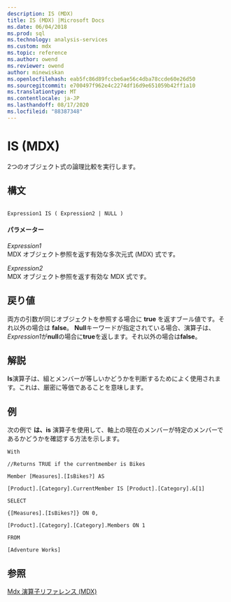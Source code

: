 ```yaml
---
description: IS (MDX)
title: IS (MDX) |Microsoft Docs
ms.date: 06/04/2018
ms.prod: sql
ms.technology: analysis-services
ms.custom: mdx
ms.topic: reference
ms.author: owend
ms.reviewer: owend
author: minewiskan
ms.openlocfilehash: eab5fc86d89fccbe6ae56c4dba78ccde60e26d50
ms.sourcegitcommit: e700497f962e4c2274df16d9e651059b42ff1a10
ms.translationtype: MT
ms.contentlocale: ja-JP
ms.lasthandoff: 08/17/2020
ms.locfileid: "88387348"
---
```

# <a name="is-mdx"></a>IS (MDX)


  2つのオブジェクト式の論理比較を実行します。  
  
## <a name="syntax"></a>構文  
  
```  
  
Expression1 IS ( Expression2 | NULL )  
```  
  
#### <a name="parameters"></a>パラメーター  
 *Expression1*  
 MDX オブジェクト参照を返す有効な多次元式 (MDX) 式です。  
  
 *Expression2*  
 MDX オブジェクト参照を返す有効な MDX 式です。  
  
## <a name="return-value"></a>戻り値  
 両方の引数が同じオブジェクトを参照する場合に **true** を返すブール値です。それ以外の場合は **false**。 **Null**キーワードが指定されている場合、演算子は、 *Expression1*が**null**の場合に**true**を返します。それ以外の場合は**false**。  
  
## <a name="remarks"></a>解説  
 **Is**演算子は、組とメンバーが等しいかどうかを判断するためによく使用されます。これは、厳密に等価であることを意味します。  
  
## <a name="examples"></a>例  
 次の例で **は、is** 演算子を使用して、軸上の現在のメンバーが特定のメンバーであるかどうかを確認する方法を示します。  
  
 `With`  
  
 `//Returns TRUE if the currentmember is Bikes`  
  
 `Member [Measures].[IsBikes?] AS`  
  
 `[Product].[Category].CurrentMember IS [Product].[Category].&[1]`  
  
 `SELECT`  
  
 `{[Measures].[IsBikes?]} ON 0,`  
  
 `[Product].[Category].[Category].Members ON 1`  
  
 `FROM`  
  
 `[Adventure Works]`  
  
## <a name="see-also"></a>参照  
 [Mdx 演算子リファレンス &#40;MDX&#41;](../mdx/mdx-operator-reference-mdx.md)  
  
  
